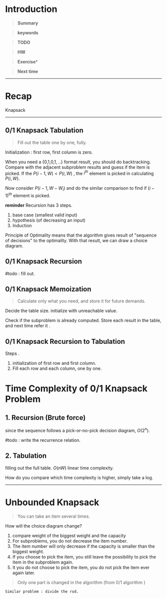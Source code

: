 # Introduction 

>**Summary**
>

>**keywords**
>

>**TODO**
>

> **HW**

>**Exercise*** 
>

> **Next time**
> 

*********
# Recap
Knapsack
*****
## 0/1 Knapsack Tabulation
> Fill out the table one by one, fully. 
 
Initialization : first row, first column is zero.

When you need a {0,1,0,1, ..} format result, you should do backtracking. 
Compare with the adjacent subproblem results and guess if the item is picked.
If the $P(i-1,W) < P(i,W)$ , the $i^{th}$ element is picked in calculating $P(i,W)$.

Now consider $P(i-1,W-W_i)$ and do the similar comparison to find if $(i-1)^{th}$ element is picked.

**reminder**
Recursion has 3 steps.
1. base case (smallest valid input)
2. hypothesis (of decreasing an input)
3. Induction

Principle of Optimality means that the algorithm gives result of "sequence of decisions" to the optimality. With that result, we can draw a choice diagram.

## 0/1 Knapsack Recursion
#todo : fill out.

## 0/1 Knapsack Memoization
> Calculate only what you need, and store it for future demands.

Decide the table size.
initialize with unreachable value.

Check if the subproblem is already computed.
Store each result in the table, and next time refer it .

## 0/1 Knapsack Recursion to Tabulation
Steps .
1. initialization of first row and first column.
2. Fill each row and each column, one by one. 


# Time Complexity of 0/1 Knapsack Problem
## 1. Recursion (Brute force)
since the sequence follows a pick-or-no-pick decision diagram, $O(2^n)$.

#todo : write the recurrence relation.

## 2. Tabulation
filling out the full table. 
$O(nW)$ linear time complexity.


How do you compare which time complexity is higher, simply take a log.

*****
# Unbounded Knapsack

> You can take an item several times.

How will the choice diagram change?
1. compare weight of the biggest weight and the capacity
2. For subproblems, you do not decrease the item number.
3. The item number will only decrease if the capacity is smaller than the biggest weight.
4. If you choose to pick the item, you still leave the possibility to pick the item in the subproblem again. 
5. It you do not choose to pick the item, you do not pick the item ever again later.

>Only one part is changed in the algorithm (from 0/1 algorithm )

	Similar problem : divide the rod.